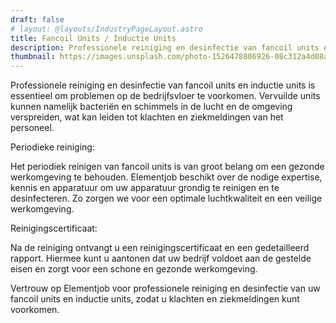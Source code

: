 ```yaml
---
draft: false
# layout: @layouts/IndustryPageLayout.astro
title: Fancoil Units / Inductie Units
description: Professionele reiniging en desinfectie van fancoil units en inductie units om klachten en ziekmeldingen te voorkomen. Ontvang een reinigingscertificaat voor naleving van de gestelde eisen. [Voeg SEO-beschrijving toe]
thumbnail: https://images.unsplash.com/photo-1526478806926-08c312a4d08a?ixlib=rb-4.0.3&ixid=MnwxMjA3fDB8MHxwaG90by1wYWdlfHx8fGVufDB8fHx8&auto=format&fit=crop&w=800&q=80
---
```


Professionele reiniging en desinfectie van fancoil units en inductie units is essentieel om problemen op de bedrijfsvloer te voorkomen. Vervuilde units kunnen namelijk bacteriën en schimmels in de lucht en de omgeving verspreiden, wat kan leiden tot klachten en ziekmeldingen van het personeel.

Periodieke reiniging:

Het periodiek reinigen van fancoil units is van groot belang om een gezonde werkomgeving te behouden. Elementjob beschikt over de nodige expertise, kennis en apparatuur om uw apparatuur grondig te reinigen en te desinfecteren. Zo zorgen we voor een optimale luchtkwaliteit en een veilige werkomgeving.

Reinigingscertificaat:

Na de reiniging ontvangt u een reinigingscertificaat en een gedetailleerd rapport. Hiermee kunt u aantonen dat uw bedrijf voldoet aan de gestelde eisen en zorgt voor een schone en gezonde werkomgeving.

Vertrouw op Elementjob voor professionele reiniging en desinfectie van uw fancoil units en inductie units, zodat u klachten en ziekmeldingen kunt voorkomen.

